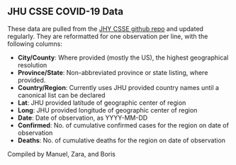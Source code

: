 ## JHU CSSE COVID-19 Data

These data are pulled from the [JHY CSSE github repo](https://github.com/CSSEGISandData/COVID-19/tree/master/csse_covid_19_data) and updated regularly. They are reformatted for one observation per line, with the following columns:

- **City/County**: Where provided (mostly the US), the highest geographical resolution
- **Province/State**: Non-abbreviated province or state listing, where provided.
- **Country/Region**: Currently uses JHU provided country names until a canonical list can be declared
- **Lat**: JHU provided latitude of geographic center of region
- **Long**: JHU provided longitude of geographic center of region
- **Date**: Date of observation, as YYYY-MM-DD
- **Confirmed**: No. of cumulative confirmed cases for the region on date of observation
- **Deaths**: No. of cumulative deaths for the region on date of observation

Compiled by Manuel, Zara, and Boris